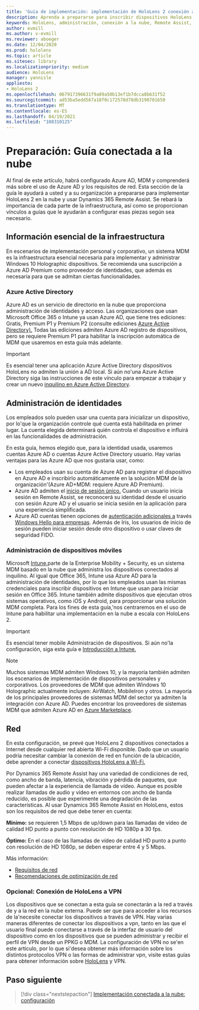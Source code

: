 ```yaml
---
title: 'Guía de implementación: implementación de HoloLens 2 conexión a la nube a escala con Remote Assist- Preparación'
description: Aprenda a prepararse para inscribir dispositivos HoloLens a través de una red conectada a la nube mediante Azure Active Directory y la administración de identidades.
keywords: HoloLens, administración, conexión a la nube, Remote Assist, AAD, Azure AD, MDM, Mobile Administración de dispositivos
author: evmill
ms.author: v-evmill
ms.reviewer: aboeger
ms.date: 12/04/2020
ms.prod: hololens
ms.topic: article
ms.sitesec: library
ms.localizationpriority: medium
audience: HoloLens
manager: yannisle
appliesto:
- HoloLens 2
ms.openlocfilehash: 067917396631f9a89a50b13ef1b7dcca8b631f52
ms.sourcegitcommit: ad53ba5edd567a18f0c172578d78db3190701650
ms.translationtype: MT
ms.contentlocale: es-ES
ms.lasthandoff: 04/19/2021
ms.locfileid: "108310125"
---
```

# <a name="prepare---cloud-connected-guide"></a>Preparación: Guía conectada a la nube

Al final de este artículo, habrá configurado Azure AD, MDM y comprenderá más sobre el uso de Azure AD y los requisitos de red. Esta sección de la guía le ayudará a usted y a su organización a prepararse para implementar HoloLens 2 en la nube y usar Dynamics 365 Remote Assist. Se rebará la importancia de cada parte de la infraestructura, así como se proporcionan vínculos a guías que le ayudarán a configurar esas piezas según sea necesario.

## <a name="infrastructure-essentials"></a>Información esencial de la infraestructura

En escenarios de implementación personal y corporativo, un sistema MDM es la infraestructura esencial necesaria para implementar y administrar Windows 10 Holographic dispositivos. Se recomienda una suscripción a Azure AD Premium como proveedor de identidades, que además es necesaria para que se admitan ciertas funcionalidades.

### <a name="azure-active-directory"></a>Azure Active Directory

Azure AD es un servicio de directorio en la nube que proporciona administración de identidades y acceso. Las organizaciones que usan Microsoft Office 365 o Intune ya usan Azure AD, que tiene tres ediciones: Gratis, Premium P1 y Premium P2 (consulte ediciones [Azure Active Directory).](https://azure.microsoft.com/documentation/articles/active-directory-editions) Todas las ediciones admiten Azure AD registro de dispositivos, pero se requiere Premium P1 para habilitar la inscripción automática de MDM que usaremos en esta guía más adelante.

> [!IMPORTANT]
> Es esencial tener una aplicación Azure Active Directory dispositivos HoloLens no admiten la unión a AD local. Si aún no&#39;una Azure Active Directory siga las instrucciones de este vínculo para empezar a trabajar y crear un nuevo [inquilino en Azure Active Directory](https://docs.microsoft.com/azure/active-directory/fundamentals/active-directory-access-create-new-tenant).

## <a name="identity-management"></a>Administración de identidades

Los empleados solo pueden usar una cuenta para inicializar un dispositivo, por lo&#39;que la organización controle qué cuenta está habilitada en primer lugar. La cuenta elegida determinará quién controla el dispositivo e influirá en las funcionalidades de administración.

En esta guía, hemos [](https://docs.microsoft.com/hololens/hololens-identity) elegido que, para la identidad usada, usaremos cuentas Azure AD o cuentas Azure Active Directory usuario. Hay varias ventajas para las Azure AD que nos gustaría usar, como:

- Los empleados usan su cuenta de Azure AD para registrar el dispositivo en Azure AD e inscribirlo automáticamente en la solución MDM de la organización&#39;(Azure AD+MDM: requiere Azure AD Premium).
- Azure AD admiten el [inicio de sesión único.](https://docs.microsoft.com/azure/active-directory/manage-apps/what-is-single-sign-on) Cuando un usuario inicia sesión en Remote Assist, se reconocerá su identidad desde el usuario con sesión Azure AD y el usuario se inicia sesión en la aplicación para una experiencia simplificada.
- Azure AD cuentas tienen opciones de [autenticación adicionales a](https://docs.microsoft.com/hololens/hololens-identity) través [Windows Hello para empresas](https://docs.microsoft.com/windows/security/identity-protection/hello-for-business/hello-identity-verification). Además de Iris, los usuarios de inicio de sesión pueden iniciar sesión desde otro dispositivo o usar claves de seguridad FIDO.

### <a name="mobile-device-management"></a>Administración de dispositivos móviles

Microsoft [Intune,](https://docs.microsoft.com/mem/intune/fundamentals/what-is-intune)parte de la Enterprise Mobility + Security, es un sistema MDM basado en la nube que administra los dispositivos conectados al inquilino. Al igual que Office 365, Intune usa Azure AD para la administración de identidades, por lo que los empleados usan las mismas credenciales para inscribir dispositivos en Intune que usan para iniciar sesión en Office 365. Intune también admite dispositivos que ejecutan otros sistemas operativos, como iOS y Android, para proporcionar una solución MDM completa. Para los fines de esta guía,&#39;nos centraremos en el uso de Intune para habilitar una implementación en la nube a escala con HoloLens 2.

> [!IMPORTANT]
> Es esencial tener mobile Administración de dispositivos. Si aún no&#39;la configuración, siga esta guía e [Introducción a Intune.](https://docs.microsoft.com/mem/intune/fundamentals/free-trial-sign-up)

> [!NOTE]
> Muchos sistemas MDM admiten Windows 10, y la mayoría también admiten los escenarios de implementación de dispositivos personales y corporativos. Los proveedores de MDM que admiten Windows 10 Holographic actualmente incluyen: AirWatch, MobileIron y otros. La mayoría de los principales proveedores de sistemas MDM del sector ya admiten la integración con Azure AD. Puedes encontrar los proveedores de sistemas MDM que admiten Azure AD en [Azure Marketplace](https://azure.microsoft.com/marketplace/).

## <a name="network"></a>Red

En esta configuración, se prevé que HoloLens 2 dispositivos conectados a Internet desde cualquier red abierta Wi-Fi disponible. Dado que un usuario podría necesitar cambiar la conexión de red en función de la ubicación, debe aprender a conectar [dispositivos HoloLens a Wi-Fi.](https://docs.microsoft.com/hololens/hololens-network)

Por Dynamics 365 Remote Assist hay una variedad de condiciones de red, como ancho de banda, latencia, vibración y pérdida de paquetes, que pueden afectar a la experiencia de llamada de vídeo. Aunque es posible realizar llamadas de audio y vídeo en entornos con ancho de banda reducido, es posible que experimente una degradación de las características. Al usar Dynamics 365 Remote Assist en HoloLens, estos son los requisitos de red que debe tener en cuenta:

**Mínimo:** se requieren 1,5 Mbps de up/down para las llamadas de vídeo de calidad HD punto a punto con resolución de HD 1080p a 30 fps.

**Óptimo:** En el caso de las llamadas de vídeo de calidad HD punto a punto con resolución de HD 1080p, se deben esperar entre 4 y 5 Mbps.

Más información:

- [Requisitos de red](https://docs.microsoft.com/dynamics365/mixed-reality/remote-assist/requirements#network-requirements)
- [Recomendaciones de optimización de red](https://docs.microsoft.com/dynamics365/mixed-reality/remote-assist/requirements#dynamics-365-remote-assist-hololens)

### <a name="optional-connect-your-hololens-to-vpn"></a>Opcional: Conexión de HoloLens a VPN

Los dispositivos que se conectan a esta guía se conectarán a la red a través de y a la red en la nube externa. Puede ser que para acceder a los recursos de la&#39;necesite conectar los dispositivos a través de VPN. Hay varias maneras diferentes de conectar los dispositivos a vpn, tanto en las que el usuario final puede conectarse a través de la interfaz de usuario del dispositivo como en los dispositivos que se pueden administrar y recibir el perfil de VPN desde un PPKG o MDM. La configuración de VPN no se&#39;en este artículo, por lo que si&#39;desea obtener más información sobre los distintos protocolos VPN o las formas de administrar vpn, visite estas guías para obtener información sobre [HoloLens](https://docs.microsoft.com/hololens/hololens-network#vpn) y VPN.

## <a name="next-step"></a>Paso siguiente

> [!div class="nextstepaction"]
> [Implementación conectada a la nube: configuración](hololens2-cloud-connected-configure.md)
